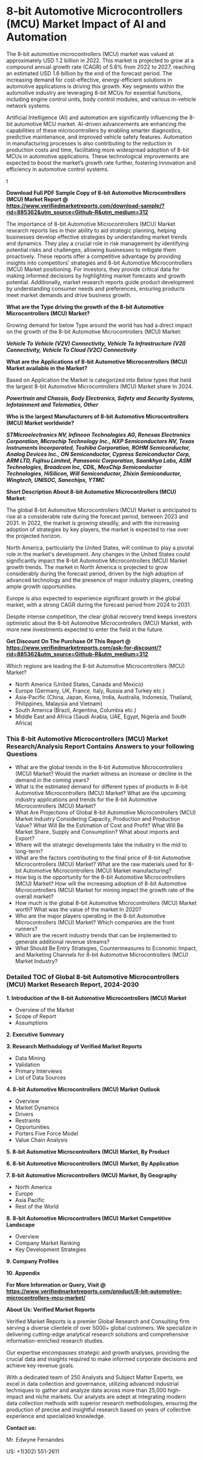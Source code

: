 <meta name="title" content="Global 8-bit Automotive Microcontrollers (MCU) Market Impact of AI and Automation"><meta name="description" content="The 8-bit automotive microcontrollers (MCU) market was valued at approximately USD 1.2 billion in 2022. This market is projected to grow at a compound annual growth ra"><meta name="title" content="8-bit Automotive Microcontrollers (MCU) Market Size, Share, Scope, Trends, Growth, Opportunities, Analysis, Forecast"><h1>8-bit Automotive Microcontrollers (MCU) Market Impact of AI and Automation</h1><p>The 8-bit automotive microcontrollers (MCU) market was valued at approximately USD 1.2 billion in 2022. This market is projected to grow at a compound annual growth rate (CAGR) of 5.8% from 2022 to 2027, reaching an estimated USD 1.6 billion by the end of the forecast period. The increasing demand for cost-effective, energy-efficient solutions in automotive applications is driving this growth. Key segments within the automotive industry are leveraging 8-bit MCUs for essential functions, including engine control units, body control modules, and various in-vehicle network systems.</p><p>Artificial Intelligence (AI) and automation are significantly influencing the 8-bit automotive MCU market. AI-driven advancements are enhancing the capabilities of these microcontrollers by enabling smarter diagnostics, predictive maintenance, and improved vehicle safety features. Automation in manufacturing processes is also contributing to the reduction in production costs and time, facilitating more widespread adoption of 8-bit MCUs in automotive applications. These technological improvements are expected to boost the market’s growth rate further, fostering innovation and efficiency in automotive control systems.</p>t</p><p id="" class=""><strong>Download Full PDF Sample Copy of 8-bit Automotive Microcontrollers (MCU) Market Report @ <a href="https://www.verifiedmarketreports.com/download-sample/?rid=885362&utm_source=Github-R&utm_medium=312" target="_blank">https://www.verifiedmarketreports.com/download-sample/?rid=885362&utm_source=Github-R&utm_medium=312</a></strong></p><p>The importance of&nbsp;8-bit Automotive Microcontrollers (MCU) Market research reports lies in their ability to aid strategic planning, helping businesses develop effective strategies by understanding market trends and dynamics. They play a crucial role in risk management by identifying potential risks and challenges, allowing businesses to mitigate them proactively. These reports offer a competitive advantage by providing insights into competitors' strategies and 8-bit Automotive Microcontrollers (MCU) Market positioning. For investors, they provide critical data for making informed decisions by highlighting market forecasts and growth potential. Additionally, market research reports guide product development by understanding consumer needs and preferences, ensuring products meet market demands and drive business growth.</p><p><strong>What are the&nbsp;Type driving the growth of the 8-bit Automotive Microcontrollers (MCU) Market?</strong></p><p id="" class="">Growing demand for below Type around the world has had a direct impact on the growth of the 8-bit Automotive Microcontrollers (MCU) Market:</p><em><strong>Vehicle To Vehicle (V2V) Connectivity, Vehicle To Infrastructure (V2I) Connectivity, Vehicle To Cloud (V2C) Connectivity</strong></em></p><strong>What are the&nbsp;Applications&nbsp;of 8-bit Automotive Microcontrollers (MCU) Market available in the Market?</strong></p><p id="" class="">Based on Application the Market is categorized into Below types that held the largest 8-bit Automotive Microcontrollers (MCU) Market share In 2024.</p><em><strong>Powertrain and Chassis, Body Electronics, Safety and Security Systems, Infotainment and Telematics, Other</strong></em></p><strong>Who is the largest Manufacturers of 8-bit Automotive Microcontrollers (MCU) Market worldwide?</strong></p><p><em><strong>STMicroelectronics NV, Infineon Technologies AG, Renesas Electronics Corporation, Microchip Technology Inc., NXP Semiconductors NV, Texas Instruments Incorporated, Toshiba Corporation, ROHM Semiconductor, Analog Devices Inc., ON Semiconductor, Cypress Semiconductor Corp, ARM LTD, Fujitsu Limited, Panasonic Corporation, Saankhya Labs, ASM Technologies, Broadcom Inc, CDIL, MosChip Semiconductor Technologies, HiSilicon, Will Semiconductor, Zhixin Semiconductor, Wingtech, UNISOC, Sanechips, YTMC</strong></em></p><p id="" class=""><strong>Short Description About 8-bit Automotive Microcontrollers (MCU) Market:</strong></p><p>The global 8-bit Automotive Microcontrollers (MCU) Market is anticipated to rise at a considerable rate during the forecast period, between 2023 and 2031. In 2022, the market is growing steadily, and with the increasing adoption of strategies by key players, the market is expected to rise over the projected horizon.</p><p>North America, particularly the United States, will continue to play a pivotal role in the market's development. Any changes in the United States could significantly impact the 8-bit Automotive Microcontrollers (MCU) Market growth trends. The market in North America is projected to grow considerably during the forecast period, driven by the high adoption of advanced technology and the presence of major industry players, creating ample growth opportunities.</p><p>Europe is also expected to experience significant growth in the global market, with a strong CAGR during the forecast period from 2024 to 2031.</p><p>Despite intense competition, the clear global recovery trend keeps investors optimistic about the 8-bit Automotive Microcontrollers (MCU) Market, with more new investments expected to enter the field in the future.</p><p id="" class=""><strong>Get Discount On The Purchase Of This Report @ <a href="https://www.verifiedmarketreports.com/ask-for-discount/?rid=885362&utm_source=Github-R&utm_medium=312" target="_blank">https://www.verifiedmarketreports.com/ask-for-discount/?rid=885362&utm_source=Github-R&utm_medium=312</a></strong></p>Which regions are leading the 8-bit Automotive Microcontrollers (MCU) Market?</p><ul><li>North America (United States, Canada and Mexico)</li><li>Europe (Germany, UK, France, Italy, Russia and Turkey etc.)</li><li>Asia-Pacific (China, Japan, Korea, India, Australia, Indonesia, Thailand, Philippines, Malaysia and Vietnam)</li><li>South America (Brazil, Argentina, Columbia etc.)</li><li>Middle East and Africa (Saudi Arabia, UAE, Egypt, Nigeria and South Africa)</li></ul><h3 id="" class="">This 8-bit Automotive Microcontrollers (MCU) Market Research/Analysis Report Contains Answers to your following Questions</h3><ul><li>What are the global trends in the 8-bit Automotive Microcontrollers (MCU) Market? Would the market witness an increase or decline in the demand in the coming years?</li><li>What is the estimated demand for different types of products in 8-bit Automotive Microcontrollers (MCU) Market? What are the upcoming industry applications and trends for the 8-bit Automotive Microcontrollers (MCU) Market?</li><li>What Are Projections of Global 8-bit Automotive Microcontrollers (MCU) Market Industry Considering Capacity, Production and Production Value? What Will Be the Estimation of Cost and Profit? What Will Be Market Share, Supply and Consumption? What about imports and Export?</li><li>Where will the strategic developments take the industry in the mid to long-term?</li><li>What are the factors contributing to the final price of 8-bit Automotive Microcontrollers (MCU) Market? What are the raw materials used for 8-bit Automotive Microcontrollers (MCU) Market manufacturing?</li><li>How big is the opportunity for the 8-bit Automotive Microcontrollers (MCU) Market? How will the increasing adoption of 8-bit Automotive Microcontrollers (MCU) Market for mining impact the growth rate of the overall market?</li><li>How much is the global 8-bit Automotive Microcontrollers (MCU) Market worth? What was the value of the market In 2020?</li><li>Who are the major players operating in the 8-bit Automotive Microcontrollers (MCU) Market? Which companies are the front runners?</li><li>Which are the recent industry trends that can be implemented to generate additional revenue streams?</li><li>What Should Be Entry Strategies, Countermeasures to Economic Impact, and Marketing Channels for 8-bit Automotive Microcontrollers (MCU) Market Industry?</li></ul><h3 id="" class="">Detailed TOC of Global 8-bit Automotive Microcontrollers (MCU) Market Research Report, 2024-2030</h3><p id="" class=""><strong>1. Introduction of the 8-bit Automotive Microcontrollers (MCU) Market</strong></p><ul><li>Overview of the Market</li><li>Scope of Report</li><li>Assumptions</li></ul><p id="" class=""><strong>2. Executive Summary</strong></p><p id="" class=""><strong>3. Research Methodology of Verified Market Reports</strong></p><ul><li>Data Mining</li><li>Validation</li><li>Primary Interviews</li><li>List of Data Sources</li></ul><p id="" class=""><strong>4. 8-bit Automotive Microcontrollers (MCU) Market Outlook</strong></p><ul><li>Overview</li><li>Market Dynamics</li><li>Drivers</li><li>Restraints</li><li>Opportunities</li><li>Porters Five Force Model</li><li>Value Chain Analysis</li></ul><p id="" class=""><strong>5. 8-bit Automotive Microcontrollers (MCU) Market, By Product</strong></p><p id="" class=""><strong>6. 8-bit Automotive Microcontrollers (MCU) Market, By Application</strong></p><p id="" class=""><strong>7. 8-bit Automotive Microcontrollers (MCU) Market, By Geography</strong></p><ul><li>North America</li><li>Europe</li><li>Asia Pacific</li><li>Rest of the World</li></ul><p id="" class=""><strong>8. 8-bit Automotive Microcontrollers (MCU) Market Competitive Landscape</strong></p><ul><li>Overview</li><li>Company Market Ranking</li><li>Key Development Strategies</li></ul><p id="" class=""><strong>9. Company Profiles</strong></p><p id="" class=""><strong>10. Appendix</strong></p><p id="" class=""><strong>For More Information or Query, Visit @ <a href="https://www.verifiedmarketreports.com/product/8-bit-automotive-microcontrollers-mcu-market/" target="_blank">https://www.verifiedmarketreports.com/product/8-bit-automotive-microcontrollers-mcu-market/</a></strong></p><p id="" class=""><strong>About Us: Verified Market Reports</strong></p><p id="" class="">Verified Market Reports is a premier Global Research and Consulting firm serving a diverse clientele of over 5000+ global customers. We specialize in delivering cutting-edge analytical research solutions and comprehensive information-enriched research studies.</p><p id="" class="">Our expertise encompasses strategic and growth analyses, providing the crucial data and insights required to make informed corporate decisions and achieve key revenue goals.</p><p id="" class="">With a dedicated team of 250 Analysts and Subject Matter Experts, we excel in data collection and governance, utilizing advanced industrial techniques to gather and analyze data across more than 25,000 high-impact and niche markets. Our analysts are adept at integrating modern data collection methods with superior research methodologies, ensuring the production of precise and insightful research based on years of collective experience and specialized knowledge.</p><p id="" class=""><strong>Contact us:</strong></p><p id="" class="">Mr. Edwyne Fernandes</p><p id="" class="">US: +1(302) 551-2611</p>